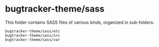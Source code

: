 # bugtracker-theme/sass

This folder contains SASS files of various kinds, organized in sub-folders:

    bugtracker-theme/sass/etc
    bugtracker-theme/sass/src
    bugtracker-theme/sass/var
